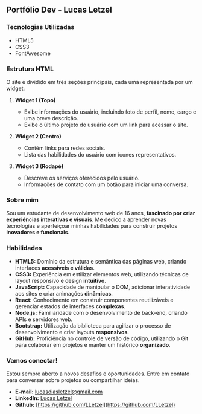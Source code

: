 ##  Portfólio Dev - Lucas Letzel

### Tecnologias Utilizadas

- HTML5
- CSS3
- FontAwesome

### Estrutura HTML

O site é dividido em três seções principais, cada uma representada por um widget:

1. **Widget 1 (Topo)**
   - Exibe informações do usuário, incluindo foto de perfil, nome, cargo e uma breve descrição.
   - Exibe o último projeto do usuário com um link para acessar o site.

2. **Widget 2 (Centro)**
   - Contém links para redes sociais.
   - Lista das habilidades do usuário com ícones representativos.

3. **Widget 3 (Rodapé)**
   - Descreve os serviços oferecidos pelo usuário.
   - Informações de contato com um botão para iniciar uma conversa.

###  Sobre mim

Sou um estudante de desenvolvimento web de 16 anos, **fascinado por criar experiências interativas e visuais**. Me dedico a aprender novas tecnologias e aperfeiçoar minhas habilidades para construir projetos **inovadores e funcionais**.

###  Habilidades

* **HTML5:** Domínio da estrutura e semântica das páginas web, criando interfaces **acessíveis e válidas**.
* **CSS3:** Experiência em estilizar elementos web, utilizando técnicas de layout responsivo e design **intuitivo**.
* **JavaScript:** Capacidade de manipular o DOM, adicionar interatividade aos sites e criar animações **dinâmicas**.
* **React:** Conhecimento em construir componentes reutilizáveis ​​e gerenciar estados de interfaces **complexas**.
* **Node.js:** Familiaridade com o desenvolvimento de back-end, criando APIs e servidores web.
* **Bootstrap:** Utilização da biblioteca para agilizar o processo de desenvolvimento e criar layouts **responsivos**.
* **GitHub:** Proficiência no controle de versão de código, utilizando o Git para colaborar em projetos e manter um histórico **organizado**.

###  Vamos conectar!

Estou sempre aberto a novos desafios e oportunidades. Entre em contato para conversar sobre projetos ou compartilhar ideias.

* **E-mail:** lucasdiasletzel@gmail.com
* **LinkedIn:** [Lucas Letzel](https://www.linkedin.com/in/lucas-dias-letzel-533437276/)
* **Github:** [https://github.com/LLetzel](https://github.com/LLetzel)
